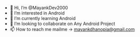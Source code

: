 - 👋 Hi, I’m @MayankDev2000
- 👀 I’m interested in Android
- 🌱 I’m currently learning Android
- 💞️ I’m looking to collaborate on Any Android Project
- 📫 How to reach me mailme -> mayankdhanopia@gmail.com

<!---
MayankDev2000/MayankDev2000 is a ✨ special ✨ repository because its `README.md` (this file) appears on your GitHub profile.
You can click the Preview link to take a look at your changes.
--->
